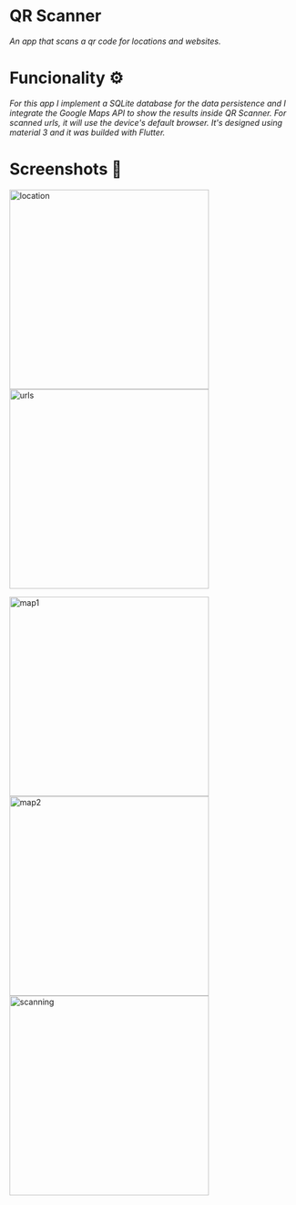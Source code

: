 # QR Scanner
_An app that scans a qr code for locations and websites._

# Funcionality ⚙️
_For this app I implement a SQLite database for the data persistence and I integrate the Google Maps API to show the results inside QR Scanner. For scanned urls, it will use the device's default browser._
_It's designed using material 3 and it was builded with Flutter._

# Screenshots 🌆
<img src="https://github.com/Joaqlop/QR-Scanner/assets/111933055/78b08aab-83c6-460c-a7c1-223e34104522" alt="location" width=350px> <img src="https://github.com/Joaqlop/QR-Scanner/assets/111933055/c6e4e175-aa96-4006-b17e-37a62eae9dba" alt="urls" width=350px>

<img src="https://github.com/Joaqlop/QR-Scanner/assets/111933055/b3ec65f8-2b68-4c38-b5e9-b7804810ce0b" alt="map1" width=350px> <img src="https://github.com/Joaqlop/QR-Scanner/assets/111933055/babffb9e-c502-4463-9982-6cb04c566c46" alt="map2" width=350px> <img src="https://github.com/Joaqlop/QR-Scanner/assets/111933055/908d23a1-1a2d-44c9-a125-7bd1d92254a7" alt="scanning" width=350px>

